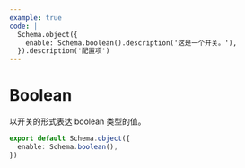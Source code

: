 ```yaml
---
example: true
code: |
  Schema.object({
    enable: Schema.boolean().description('这是一个开关。'),
  }).description('配置项')
---
```


# Boolean

以开关的形式表达 boolean 类型的值。

```ts
export default Schema.object({
  enable: Schema.boolean(),
})
```

